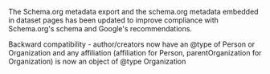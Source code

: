 The Schema.org metadata export and the schema.org metadata embedded in dataset pages has been updated to improve compliance with Schema.org's schema and Google's recommendations.

Backward compatibility - author/creators now have an @type of Person or Organization and any affiliation (affiliation for Person, parentOrganization for Organization) is now an object of @type Organization